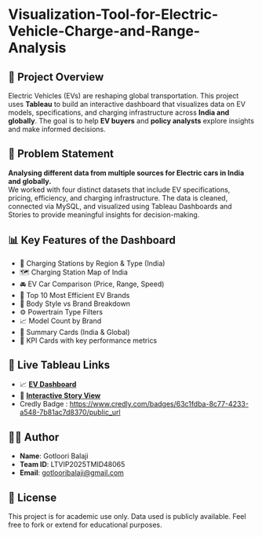 # Visualization-Tool-for-Electric-Vehicle-Charge-and-Range-Analysis

## 🚗 Project Overview

Electric Vehicles (EVs) are reshaping global transportation. This project uses **Tableau** to build an interactive dashboard that visualizes data on EV models, specifications, and charging infrastructure across **India and globally**. The goal is to help **EV buyers** and **policy analysts** explore insights and make informed decisions.


## 📌 Problem Statement

**Analysing different data from multiple sources for Electric cars in India and globally.**  
We worked with four distinct datasets that include EV specifications, pricing, efficiency, and charging infrastructure. The data is cleaned, connected via MySQL, and visualized using Tableau Dashboards and Stories to provide meaningful insights for decision-making.


## 📊 Key Features of the Dashboard

- 📍 Charging Stations by Region & Type (India)  
- 🗺️ Charging Station Map of India  
- 🚘 EV Car Comparison (Price, Range, Speed)  
- 🔋 Top 10 Most Efficient EV Brands  
- 🚙 Body Style vs Brand Breakdown  
- ⚙️ Powertrain Type Filters  
- 📈 Model Count by Brand  
- 📇 Summary Cards (India & Global)  
- 🎯 KPI Cards with key performance metrics  


## 🔗 Live Tableau Links

- 📈 **[EV Dashboard](https://public.tableau.com/views/VisualizationToolforElectricVehicleChargeandRangeAnalysis_17513062175130/EVChargeRangeAnalysisDashboard)**  
- 📘 **[Interactive Story View](https://public.tableau.com/shared/PP8M3X73Q)**  
- Credly Badge : https://www.credly.com/badges/63c1fdba-8c77-4233-a548-7b81ac7d8370/public_url


## 🧑‍💻 Author

- **Name**: Gotloori Balaji  
- **Team ID**: LTVIP2025TMID48065  
- **Email**: gotlooribalaji@gmail.com  


## 📄 License

This project is for academic use only. Data used is publicly available. Feel free to fork or extend for educational purposes.
